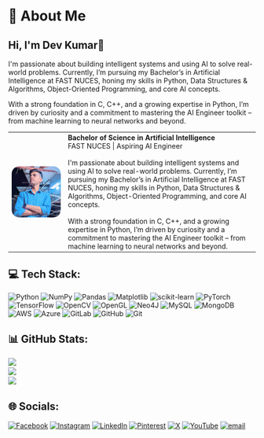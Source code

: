 # 🚀 About Me
## **Hi, I'm Dev Kumar**👋

I'm passionate about building intelligent systems and using AI to solve real-world problems. Currently, I’m pursuing my Bachelor’s in Artificial Intelligence at FAST NUCES, honing my skills in Python, Data Structures & Algorithms, Object-Oriented Programming, and core AI concepts.

With a strong foundation in C, C++, and a growing expertise in Python, I’m driven by curiosity and a commitment to mastering the AI Engineer toolkit – from machine learning to neural networks and beyond.
<table>
  <tr>
    <td>
      <img src="dev.jpeg" alt="Dev Kumar - AI Engineer Profile" width="500" align="left" style="margin-right: 20px; border-radius: 15px;" />
    </td>
    <td>
      <strong>Bachelor of Science in Artificial Intelligence</strong><br>
      FAST NUCES | Aspiring AI Engineer
      <br><br>
      I'm passionate about building intelligent systems and using AI to solve real-world problems. Currently, I’m pursuing my Bachelor’s in Artificial Intelligence at FAST NUCES, honing my skills in Python, Data Structures & Algorithms, Object-Oriented Programming, and core AI concepts.
      <br><br>
      With a strong foundation in C, C++, and a growing expertise in Python, I’m driven by curiosity and a commitment to mastering the AI Engineer toolkit – from machine learning to neural networks and beyond.
    </td>
  </tr>
</table>


## 💻 Tech Stack:

![Python](https://img.shields.io/badge/python-3670A0?style=for-the-badge&logo=python&logoColor=ffdd54) ![NumPy](https://img.shields.io/badge/numpy-%23013243.svg?style=for-the-badge&logo=numpy&logoColor=white) ![Pandas](https://img.shields.io/badge/pandas-%23150458.svg?style=for-the-badge&logo=pandas&logoColor=white) ![Matplotlib](https://img.shields.io/badge/Matplotlib-%23ffffff.svg?style=for-the-badge&logo=Matplotlib&logoColor=black) ![scikit-learn](https://img.shields.io/badge/scikit--learn-%23F7931E.svg?style=for-the-badge&logo=scikit-learn&logoColor=white) ![PyTorch](https://img.shields.io/badge/PyTorch-%23EE4C2C.svg?style=for-the-badge&logo=PyTorch&logoColor=white) ![TensorFlow](https://img.shields.io/badge/TensorFlow-%23FF6F00.svg?style=for-the-badge&logo=TensorFlow&logoColor=white) ![OpenCV](https://img.shields.io/badge/opencv-%23white.svg?style=for-the-badge&logo=opencv&logoColor=white) ![OpenGL](https://img.shields.io/badge/OpenGL-%23FFFFFF.svg?style=for-the-badge&logo=opengl) ![Neo4J](https://img.shields.io/badge/Neo4j-008CC1?style=for-the-badge&logo=neo4j&logoColor=white) ![MySQL](https://img.shields.io/badge/mysql-4479A1.svg?style=for-the-badge&logo=mysql&logoColor=white) ![MongoDB](https://img.shields.io/badge/MongoDB-%234ea94b.svg?style=for-the-badge&logo=mongodb&logoColor=white) ![AWS](https://img.shields.io/badge/AWS-%23FF9900.svg?style=for-the-badge&logo=amazon-aws&logoColor=white) ![Azure](https://img.shields.io/badge/azure-%230072C6.svg?style=for-the-badge&logo=microsoftazure&logoColor=white) ![GitLab](https://img.shields.io/badge/gitlab-%23181717.svg?style=for-the-badge&logo=gitlab&logoColor=white) ![GitHub](https://img.shields.io/badge/github-%23121011.svg?style=for-the-badge&logo=github&logoColor=white) ![Git](https://img.shields.io/badge/git-%23F05033.svg?style=for-the-badge&logo=git&logoColor=white)


## 📊 GitHub Stats:

![](https://github-readme-stats.vercel.app/api?username=devutmani&theme=dark&hide_border=false&include_all_commits=false&count_private=false)<br/>
![](https://nirzak-streak-stats.vercel.app/?user=devutmani&theme=dark&hide_border=false)<br/>
![](https://github-readme-stats.vercel.app/api/top-langs/?username=devutmani&theme=dark&hide_border=false&include_all_commits=false&count_private=false&layout=compact)


## 🌐 Socials:

[![Facebook](https://img.shields.io/badge/Facebook-%231877F2.svg?logo=Facebook&logoColor=white)](https://facebook.com/people/Dev-Utmani/100018189864762/) [![Instagram](https://img.shields.io/badge/Instagram-%23E4405F.svg?logo=Instagram&logoColor=white)](https://instagram.com/devutmani) [![LinkedIn](https://img.shields.io/badge/LinkedIn-%230077B5.svg?logo=linkedin&logoColor=white)](https://linkedin.com/in/devutmani) [![Pinterest](https://img.shields.io/badge/Pinterest-%23E60023.svg?logo=Pinterest&logoColor=white)](https://pinterest.com/devutmani) [![X](https://img.shields.io/badge/X-black.svg?logo=X&logoColor=white)](https://x.com/devutmani) [![YouTube](https://img.shields.io/badge/YouTube-%23FF0000.svg?logo=YouTube&logoColor=white)](https://youtube.com/@devutmani) [![email](https://img.shields.io/badge/Email-D14836?logo=gmail&logoColor=white)](mailto:devutmani.2@gmail.com) 
